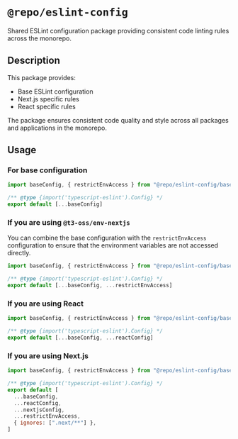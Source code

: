 # `@repo/eslint-config`

Shared ESLint configuration package providing consistent code linting rules across the monorepo.

## Description

This package provides:

- Base ESLint configuration
- Next.js specific rules
- React specific rules

The package ensures consistent code quality and style across all packages and applications in the monorepo.

## Usage

### For base configuration

```js
import baseConfig, { restrictEnvAccess } from "@repo/eslint-config/base"

/** @type {import('typescript-eslint').Config} */
export default [...baseConfig]
```

### If you are using `@t3-oss/env-nextjs`

You can combine the base configuration with the `restrictEnvAccess` configuration to ensure that the environment variables are not accessed directly.

```js
import baseConfig, { restrictEnvAccess } from "@repo/eslint-config/base"

/** @type {import('typescript-eslint').Config} */
export default [...baseConfig, ...restrictEnvAccess]
```

### If you are using React

```js
import baseConfig, { restrictEnvAccess } from "@repo/eslint-config/base"

/** @type {import('typescript-eslint').Config} */
export default [...baseConfig, ...reactConfig]
```

### If you are using Next.js

```js
import baseConfig, { restrictEnvAccess } from "@repo/eslint-config/base"

/** @type {import('typescript-eslint').Config} */
export default [
  ...baseConfig,
  ...reactConfig,
  ...nextjsConfig,
  ...restrictEnvAccess,
  { ignores: [".next/**"] },
]
```

